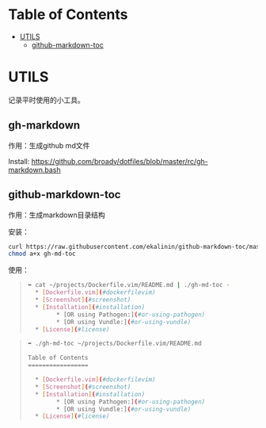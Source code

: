 Table of Contents
=================

   * [UTILS](#utils)
      * [github-markdown-toc](#github-markdown-toc)

# UTILS

记录平时使用的小工具。


## gh-markdown

作用：生成github md文件

Install: https://github.com/broady/dotfiles/blob/master/rc/gh-markdown.bash


## github-markdown-toc

作用：生成markdown目录结构

安装：

```bash
curl https://raw.githubusercontent.com/ekalinin/github-markdown-toc/master/gh-md-toc -o gh-md-toc
chmod a+x gh-md-toc

```

使用：

> ```bash
> ➥ cat ~/projects/Dockerfile.vim/README.md | ./gh-md-toc -
>   * [Dockerfile.vim](#dockerfilevim)
>   * [Screenshot](#screenshot)
>   * [Installation](#installation)
>         * [OR using Pathogen:](#or-using-pathogen)
>         * [OR using Vundle:](#or-using-vundle)
>   * [License](#license)
> ```
>
>

> ```bash
> ➥ ./gh-md-toc ~/projects/Dockerfile.vim/README.md                                                                                                                                                Вс. марта 22 22:51:46 MSK 2015
> 
> Table of Contents
> =================
> 
>   * [Dockerfile.vim](#dockerfilevim)
>   * [Screenshot](#screenshot)
>   * [Installation](#installation)
>         * [OR using Pathogen:](#or-using-pathogen)
>         * [OR using Vundle:](#or-using-vundle)
>   * [License](#license)
> ```


